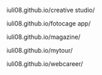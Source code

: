 iuli08.github.io/creative studio/

iuli08.github.io/fotocage app/

iuli08.github.io/magazine/

iuli08.github.io/mytour/

iuli08.github.io/webcareer/
